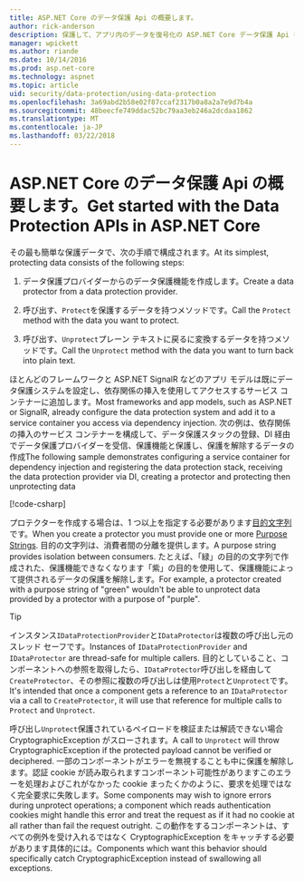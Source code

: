 ```yaml
---
title: ASP.NET Core のデータ保護 Api の概要します。
author: rick-anderson
description: 保護して、アプリ内のデータを復号化の ASP.NET Core データ保護 Api を使用する方法を説明します。
manager: wpickett
ms.author: riande
ms.date: 10/14/2016
ms.prod: asp.net-core
ms.technology: aspnet
ms.topic: article
uid: security/data-protection/using-data-protection
ms.openlocfilehash: 3a69abd2b58e02f87ccaf2317b0a8a2a7e9d7b4a
ms.sourcegitcommit: 48beecfe749ddac52bc79aa3eb246a2dcdaa1862
ms.translationtype: MT
ms.contentlocale: ja-JP
ms.lasthandoff: 03/22/2018
---
```

# <a name="get-started-with-the-data-protection-apis-in-aspnet-core"></a><span data-ttu-id="4440f-103">ASP.NET Core のデータ保護 Api の概要します。</span><span class="sxs-lookup"><span data-stu-id="4440f-103">Get started with the Data Protection APIs in ASP.NET Core</span></span>

<a name="security-data-protection-getting-started"></a>

<span data-ttu-id="4440f-104">その最も簡単な保護データで、次の手順で構成されます。</span><span class="sxs-lookup"><span data-stu-id="4440f-104">At its simplest, protecting data consists of the following steps:</span></span>

1. <span data-ttu-id="4440f-105">データ保護プロバイダーからのデータ保護機能を作成します。</span><span class="sxs-lookup"><span data-stu-id="4440f-105">Create a data protector from a data protection provider.</span></span>

2. <span data-ttu-id="4440f-106">呼び出す、`Protect`を保護するデータを持つメソッドです。</span><span class="sxs-lookup"><span data-stu-id="4440f-106">Call the `Protect` method with the data you want to protect.</span></span>

3. <span data-ttu-id="4440f-107">呼び出す、`Unprotect`プレーン テキストに戻るに変換するデータを持つメソッドです。</span><span class="sxs-lookup"><span data-stu-id="4440f-107">Call the `Unprotect` method with the data you want to turn back into plain text.</span></span>

<span data-ttu-id="4440f-108">ほとんどのフレームワークと ASP.NET SignalR などのアプリ モデルは既にデータ保護システムを設定し、依存関係の挿入を使用してアクセスするサービス コンテナーに追加します。</span><span class="sxs-lookup"><span data-stu-id="4440f-108">Most frameworks and app models, such as ASP.NET or SignalR, already configure the data protection system and add it to a service container you access via dependency injection.</span></span> <span data-ttu-id="4440f-109">次の例は、依存関係の挿入のサービス コンテナーを構成して、データ保護スタックの登録、DI 経由でデータ保護プロバイダーを受信、保護機能と保護し、保護を解除するデータの作成</span><span class="sxs-lookup"><span data-stu-id="4440f-109">The following sample demonstrates configuring a service container for dependency injection and registering the data protection stack, receiving the data protection provider via DI, creating a protector and protecting then unprotecting data</span></span>

[!code-csharp[](../../security/data-protection/using-data-protection/samples/protectunprotect.cs?highlight=26,34,35,36,37,38,39,40)]

<span data-ttu-id="4440f-110">プロテクターを作成する場合は、1 つ以上を指定する必要があります[目的文字列](xref:security/data-protection/consumer-apis/purpose-strings)です。</span><span class="sxs-lookup"><span data-stu-id="4440f-110">When you create a protector you must provide one or more [Purpose Strings](xref:security/data-protection/consumer-apis/purpose-strings).</span></span> <span data-ttu-id="4440f-111">目的の文字列は、消費者間の分離を提供します。</span><span class="sxs-lookup"><span data-stu-id="4440f-111">A purpose string provides isolation between consumers.</span></span> <span data-ttu-id="4440f-112">たとえば、「緑」の目的の文字列で作成された、保護機能できなくなります「紫」の目的を使用して、保護機能によって提供されるデータの保護を解除します。</span><span class="sxs-lookup"><span data-stu-id="4440f-112">For example, a protector created with a purpose string of "green" wouldn't be able to unprotect data provided by a protector with a purpose of "purple".</span></span>

>[!TIP]
> <span data-ttu-id="4440f-113">インスタンス`IDataProtectionProvider`と`IDataProtector`は複数の呼び出し元のスレッド セーフです。</span><span class="sxs-lookup"><span data-stu-id="4440f-113">Instances of `IDataProtectionProvider` and `IDataProtector` are thread-safe for multiple callers.</span></span> <span data-ttu-id="4440f-114">目的としていること、コンポーネントへの参照を取得したら、`IDataProtector`呼び出しを経由して`CreateProtector`、その参照に複数の呼び出しは使用`Protect`と`Unprotect`です。</span><span class="sxs-lookup"><span data-stu-id="4440f-114">It's intended that once a component gets a reference to an `IDataProtector` via a call to `CreateProtector`, it will use that reference for multiple calls to `Protect` and `Unprotect`.</span></span>
>
><span data-ttu-id="4440f-115">呼び出し`Unprotect`保護されているペイロードを検証または解読できない場合 CryptographicException がスローされます。</span><span class="sxs-lookup"><span data-stu-id="4440f-115">A call to `Unprotect` will throw CryptographicException if the protected payload cannot be verified or deciphered.</span></span> <span data-ttu-id="4440f-116">一部のコンポーネントがエラーを無視することも中に保護を解除します。認証 cookie が読み取られますコンポーネント可能性がありますこのエラーを処理およびこれがなかった cookie まったくかのように、要求を処理ではなく完全要求に失敗します。</span><span class="sxs-lookup"><span data-stu-id="4440f-116">Some components may wish to ignore errors during unprotect operations; a component which reads authentication cookies might handle this error and treat the request as if it had no cookie at all rather than fail the request outright.</span></span> <span data-ttu-id="4440f-117">この動作をするコンポーネントは、すべての例外を受け入れるではなく CryptographicException をキャッチする必要があります具体的には。</span><span class="sxs-lookup"><span data-stu-id="4440f-117">Components which want this behavior should specifically catch CryptographicException instead of swallowing all exceptions.</span></span>
